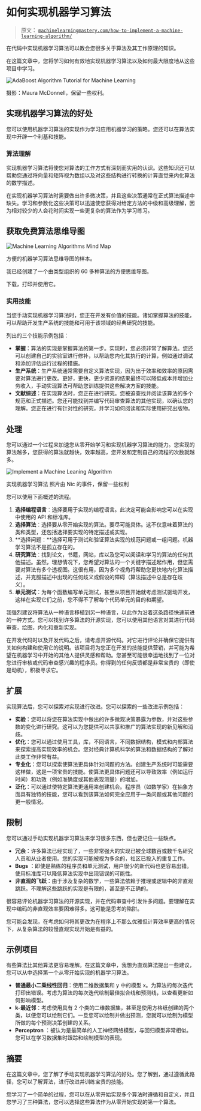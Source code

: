 # 如何实现机器学习算法

> 原文： [`machinelearningmastery.com/how-to-implement-a-machine-learning-algorithm/`](https://machinelearningmastery.com/how-to-implement-a-machine-learning-algorithm/)

在代码中实现机器学习算法可以教会您很多关于算法及其工作原理的知识。

在这篇文章中，您将学习如何有效地实现机器学习算法以及如何最大限度地从这些项目中学习。

![AdaBoost Algorithm Tutorial for Machine Learning](img/f56bc32deae90901168c0bcfb909b780.jpg)

摄影：Maura McDonnell，保留一些权利。

## 实现机器学习算法的好处

您可以使用机器学习算法的实现作为学习应用机器学习的策略。您还可以在算法实现中开辟一个利基和技能。

### 算法理解

实现机器学习算法将使您对算法的工作方式有深刻而实用的认识。这些知识还可以帮助您通过将向量和矩阵视为数组以及对这些结构进行转换的计算直觉来内化算法的数学描述。

在实现机器学习算法时需要做出许多微决策，并且这些决策通常在正式算法描述中缺失。学习和参数化这些决策可以迅速使您获得对给定方法的中级和高级理解，因为相对较少的人会花时间实现一些更复杂的算法作为学习练习。

## 获取免费算法思维导图

![Machine Learning Algorithms Mind Map](img/2ce1275c2a1cac30a9f4eea6edd42d61.jpg)

方便的机器学习算法思维导图的样本。

我已经创建了一个由类型组织的 60 多种算法的方便思维导图。

下载，打印并使用它。

### 实用技能

当您手动实现机器学习算法时，您正在开发有价值的技能。诸如掌握算法的技能，可以帮助开发生产系统的技能和可用于该领域的经典研究的技能。

列出的三个技能示例包括：

*   **掌握**：算法的实现是掌握算法的第一步。实现时，您必须非常了解算法。您还可以创建自己的实验室进行修补，以帮助您内化其执行的计算，例如通过调试和添加评估运行过程的措施。
*   **生产系统**：生产系统通常需要自定义算法实现，因为出于效率和效率的原因需要对算法进行更改。更好，更快，更少资源的结果最终可以降低成本并增加业务收入，手动实现算法可帮助您训练提供这些解决方案的技能。
*   **文献综述**：在实现算法时，您正在进行研究。您被迫查找并阅读该算法的多个规范和正式描述。您还可能找到并编写代码审查算法的其他实现，以确认您的理解。您正在进行有针对性的研究，并学习如何阅读和实际使用研究出版物。

## 处理

您可以通过一个过程来加速您从零开始学习和实现机器学习算法的能力。您实现的算法越多，您获得的算法就越快，效率越高，您开发和定制自己的流程的次数就越多。

![Implement a Machine Leaning Algorithm](https://3qeqpr26caki16dnhd19sv6by6v-wpengine.netdna-ssl.com/wp-content/uploads/2014/01/Implement-a-Machine-Leaning-Algorithm.jpg)

实现机器学习算法
照片由 Nic 的事件，保留一些权利

您可以使用下面概述的流程。

1.  **选择编程语言**：选择要用于实现的编程语言。此决定可能会影响您可以在实现中使用的 API 和标准库。
2.  **选择算法**：选择要从零开始实现的算法。要尽可能具体。这不仅意味着算法的类和类型，还包括选择要实现的特定描述或实现。
3.  **选择问题：**选择可用于测试和验证算法实现的规范问题或一组问题。机器学习算法不是孤立存在的。
4.  **研究算法**：找到论文，书籍，网站，库以及您可以阅读和学习的算法的任何其他描述。虽然，理想情况下，您希望对算法的一个关键字描述起作用，但您需要对算法有多个透视图。这很有用，因为多个视角将帮助您更快地内化算法描述，并克服描述中出现的任何歧义或假设的障碍（算法描述中总是存在歧义）。
5.  **单元测试**：为每个函数编写单元测试，甚至从项目开始就考虑测试驱动开发，这样在实现它们之前，您不得不了解每个代码单元的目的和期望。

我强烈建议将算法从一种语言移植到另一种语言，以此作为沿着这条路径快速前进的一种方式。您可以找到许多算法的开源实现，您可以使用其他语言对其进行代码审查，绘图，内化和重新实现。

在开发代码时以及开发代码之后，请考虑开源代码。对它进行评论并确保它提供有关如何构建和使用它的说明。该项目将为您正在开发的技能提供营销，并可能为希望在机器学习中开始的其他人提供灵感和帮助。您甚至可能很幸运地找到了一位对您进行审核或代码审查感兴趣的程序员。你得到的任何反馈都是非常宝贵的（即使是动机），积极寻求它。

## 扩展

实现算法后，您可以探索对实现进行改进。您可以探索的一些改进示例包括：

*   **实验**：您可以将您在算法实现中做出的许多微观决策暴露为参数，并对这些参数的变化进行研究。这可以为您提供可以共享和推广的算法实现的新见解和消歧。
*   **优化**：您可以通过使用工具，库，不同语言，不同数据结构，模式和内部算法来探索提高实现效率的机会。您对经典计算机科学的算法和数据结构的了解对此类工作非常有益。
*   **专业化**：您可以探索使算法更具体针对问题的方法。创建生产系统时可能需要这样做，这是一项宝贵的技能。使算法更具体问题还可以导致效率（例如运行时间）和功效（例如准确度或其他表现测量）的增加。
*   **泛化**：可以通过使特定算法更通用来创建机会。程序员（如数学家）在抽象方面具有独特的技能，您可以看到该算法如何完全应用于一类问题或其他问题的更一般情况。

## 限制

您可以通过手动实现机器学习算法来学习很多东西，但也要记住一些缺点。

*   **冗余**：许多算法已经实现了，一些非常强大的实现已被全球数百或数千名研究人员和从业者使用。您的实现可能被视为多余的，社区已投入的重复工作。
*   **Bugs** ：即使是熟练的程序员和单元测试，用户很少的新代码也更容易出错。使用标准库可以降低算法实现中出现错误的可能性。
*   **非直观的飞跃**：由于涉及复杂的数学，一些算法依赖于推理或逻辑中的非直观跳跃。不理解这些跳跃的实现是有限的，甚至是不正确的。

很容易评论机器学习算法的开源实现，并在代码审查中引发许多问题。要理解在实现中编码的非直观效率要困难得多。这可能是思考的陷阱。

您可能会发现，在考虑如何将其更改为在程序上不那么优雅但计算效率更高的情况下，从复杂算法的较慢直观实现开始是有益的。

## 示例项目

有些算法比其他算法更容易理解。在这篇文章中，我想为直观算法提出一些建议，您可以从中选择第一个从零开始实现的机器学习算法。

*   **普通最小二乘线性回归**：使用二维数据集和 y 中的模型 x。为算法的每次迭代打印出错误。考虑为算法的每次迭代绘制最佳拟合线和预测线，以查看更新如何影响模型。
*   **k-最近邻**：考虑使用具有 2 个类的二维数据集，甚至是使用方格纸创建的两个类，以便您可以绘制它们。一旦您可以绘制并做出预测，您就可以绘制为模型所做的每个预测决策创建的关系。
*   **Perceptron** ：被认为是最简单的人工神经网络模型，与回归模型非常相似。您可以在学习数据集时跟踪和绘制模型的表现。

## 摘要

在这篇文章中，您了解了手动实现机器学习算法的好处。您了解到，通过遵循此路径，您可以了解算法，进行改进并训练宝贵的技能。

您学习了一个简单的过程，您可以在从零开始实现多个算法时遵循和自定义，并且您学习了三种算法，您可以选择这些算法作为从零开始实现的第一个算法。